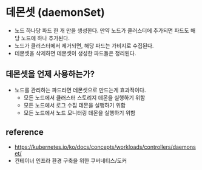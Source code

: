 # 데몬셋 (daemonSet)
* 노드 하나당 파드 한 개 만을 생성한다. 만약 노드가 클러스터에 추가되면 파드도 해당 노드에 하나 추가된다.
* 노드가 클러스터에서 제거되면, 해당 파드는 가비지로 수집된다.
* 데몬셋을 삭제하면 데몬셋이 생성한 파드들은 정리된다.

## 데몬셋을 언제 사용하는가?
* 노드를 관리하는 파드라면 데몬셋으로 만드는게 효과적이다.
  * 모든 노드에서 클러스터 스토리지 데몬을 실행하기 위함
  * 모든 노드에서 로그 수집 데몬을 실행하기 위함
  * 모든 노드에서 노드 모니터링 데몬을 실행하기 위함

## reference
* https://kubernetes.io/ko/docs/concepts/workloads/controllers/daemonset/
* 컨테이너 인프라 환경 구축을 위한 쿠버네티스/도커
